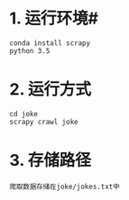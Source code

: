 # 1. 运行环境#
	conda install scrapy
	python 3.5

# 2. 运行方式 #
	cd joke
	scrapy crawl joke
# 3. 存储路径 #
	爬取数据存储在joke/jokes.txt中